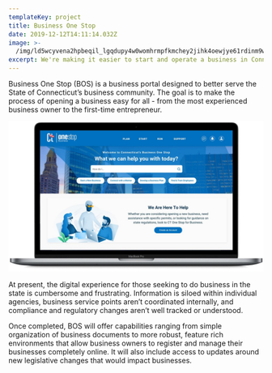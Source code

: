 ```yaml
---
templateKey: project
title: Business One Stop
date: 2019-12-12T14:11:14.032Z
image: >-
  /img/ld5wcyvena2hpbeqil_lgqdupy4w0womhrmpfkmchey2jihk4oewjye61rdinm9w9h-o8ef0dvaydikxjfaouiemq6zfsygfxrsf-vxqoonighdjxyznkbedxwpgka9qq9jpxen1mbweb_vfda.jpeg
excerpt: We're making it easier to start and operate a business in Connecticut
---
```

Business One Stop (BOS) is a business portal designed to better serve the State of Connecticut’s business community. The goal is to make the process of opening a business  easy for all - from the most experienced business owner to the first-time entrepreneur.  

![Business one stop preview](/img/ld5wcyvena2hpbeqil_lgqdupy4w0womhrmpfkmchey2jihk4oewjye61rdinm9w9h-o8ef0dvaydikxjfaouiemq6zfsygfxrsf-vxqoonighdjxyznkbedxwpgka9qq9jpxen1mbweb_vfda.jpeg "Business one stop preview")

At present, the digital experience for those seeking to do business in the state is cumbersome and frustrating. Information is siloed within individual agencies, business service points aren’t coordinated internally, and compliance and regulatory changes aren’t well tracked or understood. 

Once completed, BOS will offer capabilities ranging from simple organization of business documents to more robust, feature rich environments that allow business owners to register and manage their businesses completely online. It will also include access to updates around new legislative changes that would impact businesses.
